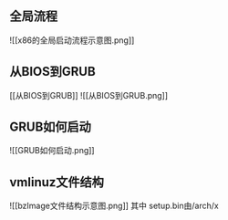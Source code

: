 ## 全局流程
![[x86的全局启动流程示意图.png]]
## 从BIOS到GRUB
[[从BIOS到GRUB]]
![[从BIOS到GRUB.png]]
## GRUB如何启动
![[GRUB如何启动.png]]
## vmlinuz文件结构
![[bzImage文件结构示意图.png]]
其中 setup.bin由/arch/x